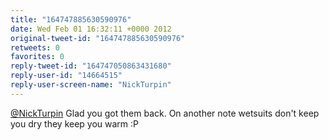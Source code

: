 ```yaml
---
title: "164747885630590976"
date: Wed Feb 01 16:32:11 +0000 2012
original-tweet-id: "164747885630590976"
retweets: 0
favorites: 0
reply-tweet-id: "164747050863431680"
reply-user-id: "14664515"
reply-user-screen-name: "NickTurpin"
---
```

<a href="https://twitter.com/NickTurpin">@NickTurpin</a> Glad you got them back. On another note wetsuits don't keep you dry they keep you warm :P
